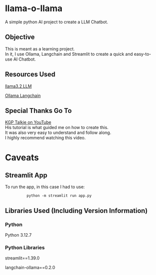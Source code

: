 # llama-o-llama

A simple python AI project to create a LLM Chatbot.

## Objective
This is meant as a learning project.
<br>
In it, I use Ollama, Langchain and Streamlit to create a quick and easy-to-use AI Chatbot.

## Resources Used
[llama3.2 LLM](https://ollama.com/library/llama3.2)


[Ollama Langchain](https://python.langchain.com/v0.2/docs/integrations/providers/ollama/#llm)

## Special Thanks Go To
[KGP Talkie on YouTube](https://youtu.be/sNSoQ7k0JFY?si=gj_mBadJiwmNVoT1)
<br>
His tutorial is what guided me on how to create this.
<br>
It was also very easy to understand and follow along.
<br>
I highly recommend watching this video.

# Caveats
## Streamlit App
To run the app, in this case I had to use:

              python -m streamlit run app.py  

## Libraries Used (Including Version Information)
### Python
Python 3.12.7

### Python Libraries
streamlit==1.39.0

langchain-ollama==0.2.0

